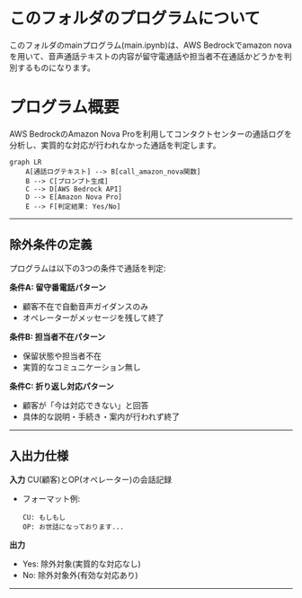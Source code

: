 # このフォルダのプログラムについて

このフォルダのmainプログラム(main.ipynb)は、AWS Bedrockでamazon novaを用いて、音声通話テキストの内容が留守電通話や担当者不在通話かどうかを判別するものになります。

# プログラム概要

AWS BedrockのAmazon Nova Proを利用してコンタクトセンターの通話ログを分析し、実質的な対応が行われなかった通話を判定します。

```mermaid
graph LR
    A[通話ログテキスト] --> B[call_amazon_nova関数]
    B --> C[プロンプト生成]
    C --> D[AWS Bedrock API]
    D --> E[Amazon Nova Pro]
    E --> F[判定結果: Yes/No]
```

---

## 除外条件の定義

プログラムは以下の3つの条件で通話を判定:

**条件A: 留守番電話パターン**
- 顧客不在で自動音声ガイダンスのみ
- オペレーターがメッセージを残して終了

**条件B: 担当者不在パターン**
- 保留状態や担当者不在
- 実質的なコミュニケーション無し

**条件C: 折り返し対応パターン**
- 顧客が「今は対応できない」と回答
- 具体的な説明・手続き・案内が行われず終了

---

## 入出力仕様

**入力**
CU(顧客)とOP(オペレーター)の会話記録
- フォーマット例:
  ```
  CU: もしもし
  OP: お世話になっております...
  ```

**出力**
- Yes: 除外対象(実質的な対応なし)
- No: 除外対象外(有効な対応あり)

---
